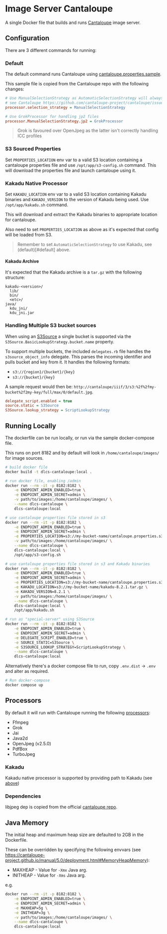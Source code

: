 # Image Server Cantaloupe

A single Docker file that builds and runs [Cantaloupe](https://cantaloupe-project.github.io/) image server.

## Configuration

There are 3 different commands for running:

### Default

The default command runs Cantaloupe using [cantaloupe.properties.sample](cantaloupe.properties.sample).

This sample file is copied from the Cantaloupe repo with the following changes:

```ini
# Use ManualSelectionStrategy as AutomaticSelectionStrategy will always try and use Kakadu, 
# see Cantaloupe https://github.com/cantaloupe-project/cantaloupe/issues/559
processor.selection_strategy = ManualSelectionStrategy

# Use GrokProcessor for handling jp2 files
processor.ManualSelectionStrategy.jp2 = GrokProcessor
```

> Grok is favoured over OpenJpeg as the latter isn't correctly handling ICC profiles

### S3 Sourced Properties

Set `PROPERTIES_LOCATION` env var to a valid S3 location containing a cantaloupe properties file and use `/opt/app/s3-config.sh` command. This will download the properties file and launch cantaloupe using it.

### Kakadu Native Processor

Set `KAKADU_LOCATION` env var to a valid S3 location containing Kakadu binaries and `KAKADU_VERSION` to the version of Kakadu being used. Use `/opt/app/kakadu.sh` command. 

This will download and extract the Kakadu binaries to appropriate location for cantaloupe.

Also need to set `PROPERTIES_LOCATION` as above as it's expected that config will be loaded from S3.

> Remember to set `AutomaticSelectionStrategy` to use Kakadu, see (default)[#default] above.

#### Kakadu Archive

It's expected that the Kakadu archive is a `tar.gz` with the following structure:

```
kakadu-<version>/
  lib/
  bin/
  <etc>/
java/
  kdu_jni/
  kdu_jni.jar
```

### Handling Multiple S3 bucket sources

When using an [S3Source](https://cantaloupe-project.github.io/manual/5.0/sources.html#S3Source) a single bucket is supported via the `S3Source.BasicLookupStrategy.bucket.name` property.

To support multiple buckets, the included `delegates.rb` file handles the `s3source_object_info` delegate. This parses the incoming identifier and pulls bucket and key from it. It handles the following formats:

* `s3://{region}/{bucket}/{key}`
* `s3://{bucket}/{key}`

A sample request would then be: `http://cantaloupe/iiif/3/s3:%2f%2fmy-bucket%2f2my-key/full/max/0/default.jpg`.

```ini
delegate_script.enabled = true
source.static = S3Source
S3Source.lookup_strategy = ScriptLookupStrategy
```

## Running Locally

The dockerfile can be run locally, or run via the sample docker-compose file.

This runs on port 8182 and by default will look in `/home/cantaloupe/images/` for image sources.

```bash
# build docker file
docker build -t dlcs-cantaloupe:local .

# run docker file, enabling /admin
docker run --rm -it -p 8182:8182 \
    -e ENDPOINT_ADMIN_ENABLED=true \
    -e ENDPOINT_ADMIN_SECRET=admin \
    -v path/to/images:/home/cantaloupe/images/ \
    --name dlcs-cantaloupe \
    dlcs-cantaloupe:local

# use cantaloupe properties file stored in s3
docker run --rm -it -p 8182:8182 \
    -e ENDPOINT_ADMIN_ENABLED=true \
    -e ENDPOINT_ADMIN_SECRET=admin \
    -e PROPERTIES_LOCATION=s3://my-bucket-name/cantaloupe.properties.s3 \
    -v path/to/images:/home/cantaloupe/images/ \
    --name dlcs-cantaloupe \
    dlcs-cantaloupe:local \
    /opt/app/s3-config.sh

# use cantaloupe properties file stored in s3 and Kakadu binaries
docker run --rm -it -p 8182:8182 \
    -e ENDPOINT_ADMIN_ENABLED=true \
    -e ENDPOINT_ADMIN_SECRET=admin \
    -e PROPERTIES_LOCATION=s3://my-bucket-name/cantaloupe.properties.s3 \
    -e KAKADU_LOCATION=s3://my-bucket-name/kakadu-8.2.1.tar.gz \
    -e KAKADU_VERSION=8.2.1 \
    -v path/to/images:/home/cantaloupe/images/ \
    --name dlcs-cantaloupe \
    dlcs-cantaloupe:local \
    /opt/app/kakadu.sh

# run as "special-server" using S3Source
docker run --rm -it -p 8182:8182 \
    -e ENDPOINT_ADMIN_ENABLED=true \
    -e ENDPOINT_ADMIN_SECRET=admin \
    -e DELEGATE_SCRIPT_ENABLED=true \
    -e SOURCE_STATIC=S3Source \
    -e S3SOURCE_LOOKUP_STRATEGY=ScriptLookupStrategy \
    --name dlcs-cantaloupe \
    dlcs-cantaloupe:local
```

Alternatively there's a docker compose file to run, copy `.env.dist` -> `.env` and alter as required.

```bash
# Run docker-compose
docker compose up
```

## Processors

By default it will run with Cantaloupe running the following [processors](https://cantaloupe-project.github.io/manual/5.0/processors.html):

* Ffmpeg
* Grok
* Jai
* Java2d
* OpenJpeg (v2.5.0)
* PdfBox
* TurboJpeg

### Kakadu

Kakadu native processor is supported by providing path to Kakadu (see [above](#kakadu-native-processor))

### Dependencies

libjpeg dep is copied from the official [cantaloupe repo](https://github.com/cantaloupe-project/cantaloupe/tree/develop/docker/Linux-JDK11/image_files/libjpeg-turbo/lib64).

## Java Memory 

The initial heap and maximum heap size are defaulted to 2GB in the Dockerfile.

These can be overridden by specifying the following envvars (see https://cantaloupe-project.github.io/manual/5.0/deployment.html#MemoryHeapMemory):

* MAXHEAP - Value for `-Xmx` Java arg.
* INITHEAP - Value for `-Xms` Java arg.

e.g.

```bash
docker run --rm -it -p 8182:8182 \
    -e ENDPOINT_ADMIN_ENABLED=true \
    -e ENDPOINT_ADMIN_SECRET=admin \
    -e MAXHEAP=5g \
    -e INITHEAP=3g \
    -v path/to/images:/home/cantaloupe/images/ \
    --name dlcs-cantaloupe \
    dlcs-cantaloupe:local
```